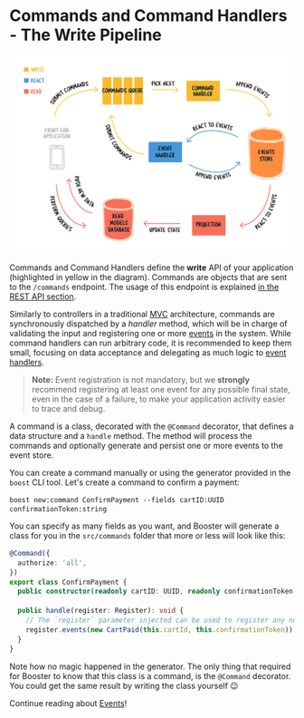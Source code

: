 # Commands and Command Handlers - The Write Pipeline

![Booster architecture](../img/booster-arch.png)

Commands and Command Handlers define the **write** API of your application (highlighted in yellow in the diagram). Commands are objects that are sent to the `/commands` endpoint. The usage of this endpoint is explained [in the REST API section](09-rest-api.md).

Similarly to controllers in a traditional [MVC](https://www.martinfowler.com/eaaCatalog/modelViewController.html) architecture, commands are synchronously dispatched by a _handler_ method, which will be in charge of validating the input and registering one or more [events](04-events.md) in the system. While command handlers can run arbitrary code, it is recommended to keep them small, focusing on data acceptance and delegating as much logic to [event handlers](04-events.md).

> **Note:** Event registration is not mandatory, but we **strongly** recommend registering at least one event for any possible final state, even in the case of a failure, to make your application activity easier to trace and debug.

A command is a class, decorated with the `@Command` decorator, that defines a data structure
and a `handle` method. The method will process the commands and optionally generate and persist
one or more events to the event store.

You can create a command manually or using the generator provided in the `boost` CLI tool. Let's create a command to confirm a payment:

```shell script
boost new:command ConfirmPayment --fields cartID:UUID confirmationToken:string
```

You can specify as many fields as you want, and Booster will generate a class for you in the `src/commands` folder that more or less will look like this:

```typescript
@Command({
  authorize: 'all',
})
export class ConfirmPayment {
  public constructor(readonly cartID: UUID, readonly confirmationToken: string) {}

  public handle(register: Register): void {
    // The `register` parameter injected can be used to register any number of events.
    register.events(new CartPaid(this.cartId, this.confirmationToken))
  }
}
```

Note how no magic happened in the generator. The only thing that required for Booster to know that this class is a
command, is the `@Command` decorator. You could get the same result by writing the class yourself 😉

Continue reading about [Events](04-events.md)!
